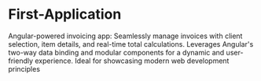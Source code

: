 # First-Application
Angular-powered invoicing app: Seamlessly manage invoices with client selection, item details, and real-time total calculations. Leverages Angular's two-way data binding and modular components for a dynamic and user-friendly experience. Ideal for showcasing modern web development principles
